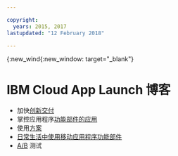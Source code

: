 ```yaml
---

copyright:
  years: 2015, 2017
lastupdated: "12 February 2018"

---
```


{:new_wind{:new_window: target="_blank"}

# IBM Cloud App Launch 博客

 - 加快[创新交付](https://www.ibm.com/blogs/bluemix/2018/02/app-launch-beta-now-available/)
 - 掌控应用程序[功能部件的应用](https://www.ibm.com/blogs/bluemix/2017/10/take-control-app-feature-rollout-measure-effectiveness-using-bluemix-app-launch-service/)
 - 使用[方案](https://www.ibm.com/blogs/bluemix/2018/01/app-launch-ibm-cloud-services/)	
 - [日常生活中使用移动应用程序功能部件](https://www.ibm.com/blogs/bluemix/2018/02/day-life-dealing-mobile-app-features/)
 - [A/B](https://admin.blogs.prd.ibm.event.ibm.com/blogs/bluemix/2018/02/ab-testing-using-app-launch-ibm-cloud-services/) 测试
